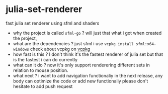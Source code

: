 # julia-set-renderer
fast julia set renderer using sfml and shaders

- why the project is called `sfml-go` ? will just that what i got when created the project, 
- what are the dependencies ? 
  just sfml 
    i use `vcpkg install sfml:x64-windows` check about vcpkg on [vcpkg](https://vcpkg.io/)   
- how fast is this ? 
  I don't think it's the fastest renderer of julia set but that is the fastest i can do currently
- what can it do ? 
  now it's only support renderering different sets in relation to mouse position.
- what next ? 
  i want to add navigation functionaliy in the next release, any body can optimize the code or add new functionaliy please don't hesitate to add push request
